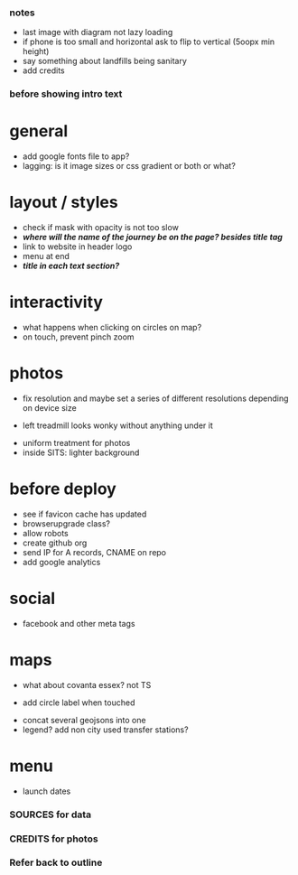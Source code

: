 ### notes

- last image with diagram not lazy loading
- if phone is too small and horizontal ask to flip to vertical (5oopx min height)
- say something about landfills being sanitary
- add credits

### before showing intro text

<!-- - add sources to text -->
<!-- - add comment about ghg being estimated -->

# general

<!-- - intro page: on our template -->
<!-- - ignored attempt to cancel... is it reproducible on mobile? -->
- add google fonts file to app?
- lagging: is it image sizes or css gradient or both or what?

# layout / styles

<!-- - choose font -->
<!-- - recalculate on resize -->
<!-- - mobile devices on horizontal mode -->
<!-- - add updated logo and favicon (maybe the favicon should match the current website – I think it does) -->
<!-- - mask content before js is done -->
<!-- - center footer vertically into its container -->
<!-- - breadcrumbs -->
- check if mask with opacity is not too slow
- ***where will the name of the journey be on the page? besides title tag***
- link to website in header logo
- menu at end
- ***title in each text section?***
<!-- - padding around maps -->

# interactivity

<!-- - allow use keyboard arrows and spacebar to scroll -->
- what happens when clicking on circles on map?
- on touch, prevent pinch zoom

# photos

<!-- - person taking out the trash LE (find, crop) -->
<!-- - different sanitation workers, changes every time? LE (crop) -->
<!-- - add dsny worker doing baskets LE (crop) -->
<!-- - fix first photo of trash bags, falling to left -->
- fix resolution and maybe set a series of different resolutions depending on device size
<!-- - fix photo inside transfer station with empty background -->
<!-- - fix tipping photo sanitation truck writing mirrorred -->
- left treadmill looks wonky without anything under it
<!-- - add left slope to tipping at landfill picture? -->
<!-- - color truck arriving at landfill orange? -->
<!-- - make sits entrance photo taller -->
- uniform treatment for photos
- inside SITS: lighter background

# before deploy

- see if favicon cache has updated
- browserupgrade class?
- allow robots
- create github org
- send IP for A records, CNAME on repo
- add google analytics

# social

- facebook and other meta tags

# maps

- what about covanta essex? not TS
<!-- - nyc: fix jagged edges -->
- add circle label when touched
<!-- - build geojsons too via gulp -->
- concat several geojsons into one
- legend? add non city used transfer stations?

# menu

- launch dates

### SOURCES for data

### CREDITS for photos

### Refer back to outline
